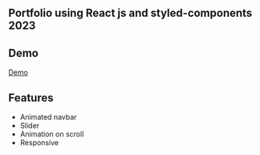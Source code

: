
## Portfolio using React js and styled-components 2023



## Demo
[Demo](https://shailezb7.github.io/)



## Features

- Animated navbar
- Slider
- Animation on scroll
- Responsive






